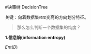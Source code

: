 #决策树 DecisionTree

关键：向着数据集`纯度`变高的方向划分特征。

>那么怎么判断一个数据集的纯度？

 **1.信息熵(information entropy)**
 
 $Ent(D)$
